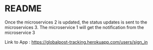 # README

Once the microservices 2 is updated, the status updates is sent to the microservices 3. The microservice 1 will get the notification from the microservice 3

Link to App : https://globalpost-tracking.herokuapp.com/users/sign_in
